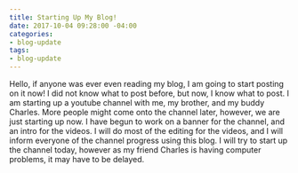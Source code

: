 ```yaml
---
title: Starting Up My Blog!
date: 2017-10-04 09:28:00 -04:00
categories:
- blog-update
tags:
- blog-update
---
```


Hello, if anyone was ever even reading my blog, I am going to start posting on it now! I did not know what to post before, but now, I know what to post. I am starting up a youtube channel with me, my brother, and my buddy Charles. More people might come onto the channel later, however, we are just starting up now. I have begun to work on a banner for the channel, and an intro for the videos. I will do most of the editing for the videos, and I will inform everyone of the channel progress using this blog. I will try to start up the channel today, however as my friend Charles is having computer problems, it may have to be delayed.